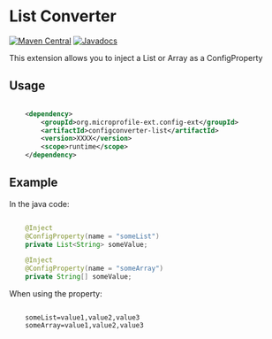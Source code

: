 # List Converter

[![Maven Central](https://maven-badges.herokuapp.com/maven-central/org.microprofile-ext.config-ext/configconverter-list/badge.svg)](https://maven-badges.herokuapp.com/maven-central/org.microprofile-ext.config-ext/configconverter-list)
[![Javadocs](https://www.javadoc.io/badge/org.microprofile-ext.config-ext/configconverter-list.svg)](https://www.javadoc.io/doc/org.microprofile-ext.config-ext/configconverter-list)

This extension allows you to inject a List or Array as a ConfigProperty

## Usage

```xml

    <dependency>
        <groupId>org.microprofile-ext.config-ext</groupId>
        <artifactId>configconverter-list</artifactId>
        <version>XXXX</version>
        <scope>runtime</scope>
    </dependency>

```

## Example

In the java code:

```java

    @Inject
    @ConfigProperty(name = "someList")
    private List<String> someValue;

    @Inject
    @ConfigProperty(name = "someArray")
    private String[] someValue;

```

When using the property:

```

    someList=value1,value2,value3
    someArray=value1,value2,value3

```    
